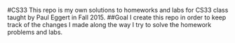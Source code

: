 #CS33
This repo is my own solutions to homeworks and labs for CS33 class taught by Paul Eggert in Fall 2015.
##Goal
I create this repo in order to keep track of the changes I made along the way I try to solve the homework problems and labs.